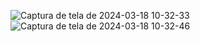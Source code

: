 ![Captura de tela de 2024-03-18 10-32-33](https://github.com/Isabelle-Matos/Grafos/assets/79115662/61c74aea-f8bc-4902-bece-5f3fe4c7d732)
![Captura de tela de 2024-03-18 10-32-46](https://github.com/Isabelle-Matos/Grafos/assets/79115662/624fc2d5-aa33-4ccb-89fb-849115ce9828)
